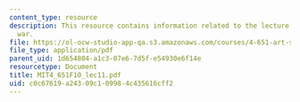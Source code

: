 ```yaml
---
content_type: resource
description: This resource contains information related to the lecture - cool art/cold
  war.
file: https://ol-ocw-studio-app-qa.s3.amazonaws.com/courses/4-651-art-since-1940-fall-2010/c0c67619a24309c109984c435616cff2_MIT4_651F10_lec11.pdf
file_type: application/pdf
parent_uid: 1d654804-a1c3-07e6-7d5f-e54930e6f14e
resourcetype: Document
title: MIT4_651F10_lec11.pdf
uid: c0c67619-a243-09c1-0998-4c435616cff2
---
```

